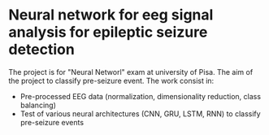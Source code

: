 # Neural network for eeg signal analysis for epileptic seizure detection

The project is for "Neural Networl" exam at university of Pisa. The aim of the project to classify pre-seizure event.
The work consist in:
- Pre-processed EEG data (normalization, dimensionality reduction, class balancing)
- Test of various neural architectures (CNN, GRU, LSTM, RNN) to classify pre-seizure events
